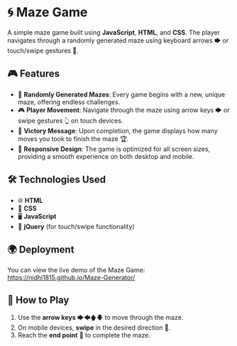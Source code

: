 # 🌀 Maze Game

A simple maze game built using **JavaScript**, **HTML**, and **CSS**. The player navigates through a randomly generated maze using keyboard arrows 🡆 or touch/swipe gestures 📱.

## 🎮 Features
- 🧩 **Randomly Generated Mazes**: Every game begins with a new, unique maze, offering endless challenges.
- 🎮 **Player Movement**: Navigate through the maze using arrow keys 🡆 or swipe gestures 👆 on touch devices.
- 🎉 **Victory Message**: Upon completion, the game displays how many moves you took to finish the maze 🏆.
- 📱 **Responsive Design**: The game is optimized for all screen sizes, providing a smooth experience on both desktop and mobile.

## 🛠️ Technologies Used
- 🌐 **HTML**
- 🎨 **CSS**
- 🖥️ **JavaScript**
- 🔄 **jQuery** (for touch/swipe functionality)

## 🌍 Deployment
You can view the live demo of the Maze Game: https://nidhi1815.github.io/Maze-Generator/

## 📜 How to Play
1. Use the **arrow keys** 🡆🡄🡅🡇 to move through the maze.
2. On mobile devices, **swipe** in the desired direction 📱.
3. Reach the **end point** 🏁 to complete the maze.



